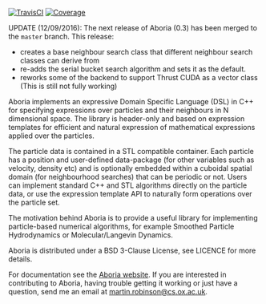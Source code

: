 [![TravisCI](https://travis-ci.org/martinjrobins/Aboria.svg?branch=master)](https://travis-ci.org/martinjrobins/Aboria)
[![Coverage](https://coveralls.io/repos/martinjrobins/Aboria/badge.svg?branch=master&service=github)](https://coveralls.io/github/martinjrobins/Aboria?branch=master)
<!---
[![AppVeyor](https://ci.appveyor.com/api/projects/status/6aimud6e8tvxfwgm?svg=true)](https://ci.appveyor.com/project/martinjrobins/aboria)
-->

UPDATE (12/09/2016): The next release of Aboria (0.3) has been merged to the 
`master` branch. This release:
* creates a base neighbour search class that different neighbour search classes 
  can derive from
* re-adds the serial bucket search algorithm and sets it as the default.
* reworks some of the backend to support Thrust CUDA as a vector class (This is 
  still not fully working)

Aboria implements an expressive Domain Specific Language (DSL) in C++ for 
specifying expressions over particles and their neighbours in N dimensional 
space. The library is header-only and based on expression templates for 
efficient and natural expression of mathematical expressions applied over the 
particles.

The particle data is contained in a STL compatible container. Each particle has 
a position and user-defined data-package (for other variables such as velocity, 
density etc) and is optionally embedded within a cuboidal spatial domain (for 
neighbourhood searches) that can be periodic or not. Users can implement 
standard C++ and STL algorithms directly on the particle data, or use the 
expression template API to naturally form operations over the particle set.

The motivation behind Aboria is to provide a useful library for implementing 
particle-based numerical algorithms, for example Smoothed Particle Hydrodynamics 
or Molecular/Langevin Dynamics.

Aboria is distributed under a BSD 3-Clause License, see LICENCE for more 
details.

For documentation see the [Aboria 
website](https://martinjrobins.github.io/Aboria). If you are interested in 
contributing to Aboria, having trouble getting it working or just have a 
question, send me an email at <martin.robinson@cs.ox.ac.uk>.

